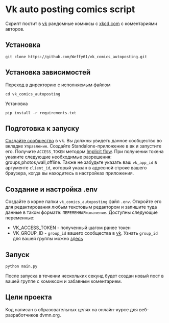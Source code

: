 # Vk auto posting comics script

Скрипт постит в [vk](https://vk.com) рандомные комиксы  с [xkcd.com](https://xkcd.com/) c коментариями авторов.

## Установка

```commandline
git clone https://github.com/Weffy61/vk_comics_autoposting.git
```

## Установка зависимостей
Переход в директорию с исполняемым файлом

```commandline
cd vk_comics_autoposting
```

Установка
```commandline
pip install -r requirements.txt
```

## Подготовка к запуску

[Создайте сообщество](https://vk.com/groups_create) в vk. Вы должны увидеть данное сообщество во вкладке `Управление`.
Создайте Standalone-приложение в вк и запустите его. Получите `ACCESS_TOKEN` методом 
[Implicit flow](https://dev.vk.com/ru/api/access-token/implicit-flow-user). При получении токена укажите следующие 
необходимые разрешения: groups,photos,wall,offline. Также не забудьте указать ваш `vk_app_id` в аргументе 
`client_id`, который указан в адресной строке вашего браузера, когда вы находитесь в настройках приложения.

## Создание и настройка .env

Создайте в корне папки `vk_comics_autoposting` файл `.env`. Откройте его для редактирования любым текстовым редактором
и запишите туда данные в таком формате: `ПЕРЕМЕННАЯ=значение`.
Доступны следующие переменные:
 - VK_ACCESS_TOKEN - полученный шагом ранее токен
 - VK_GROUP_ID - `group_id` вашего сообщества в [vk](https://vk.com). Узнать `group_id` для вашей группы можно 
[здесь](https://regvk.com/id/)
 

## Запуск

```commandline
python main.py
```

После запуска в течении нескольких секунд будет создан новый пост в вашей группе с комиксом и забавным коментарием.  

## Цели проекта
Код написан в образовательных целях на онлайн-курсе для веб-разработчиков dvmn.org.